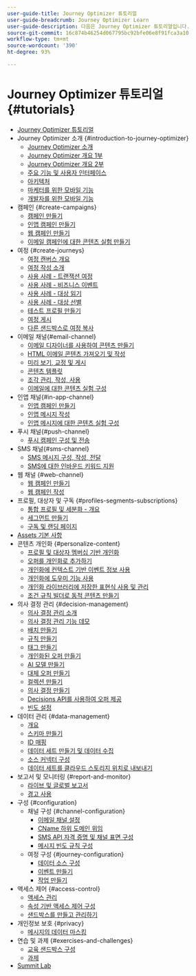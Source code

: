 ```yaml
---
user-guide-title: Journey Optimizer 튜토리얼
user-guide-breadcrumb: Journey Optimizer Learn
user-guide-description: 다음은 Journey Optimizer 튜토리얼입니다.
source-git-commit: 16c874b46254d067795bc92bfe06e8f91fca3a10
workflow-type: tm+mt
source-wordcount: '390'
ht-degree: 93%

---
```



# Journey Optimizer 튜토리얼 {#tutorials}

+ [Journey Optimizer 튜토리얼](/help/overview.md)
+ Journey Optimizer 소개 {#introduction-to-journey-optimizer}
   + [Journey Optimizer 소개](/help/introduction/introduction.md)
   + [Journey Optimizer 개요 1부](/help/introduction/journey-optimizer-overview-part-1.md)
   + [Journey Optimizer 개요 2부](/help/introduction/journey-optimizer-overview-part-2.md)
   + [주요 기능 및 사용자 인터페이스](/help/introduction/key-capabilities-and-user-interface.md)
   + [아키텍처](/help/introduction/architecture.md)
   + [마케터를 위한 모바일 기능](/help/channels/mobile-capabilities.md)
   + [개발자를 위한 모바일 기능](/help/channels/mobile-capabilities-for-developers.md)
+ 캠페인 {#create-campaigns}
   + [캠페인 만들기](/help/create-campaigns/create-a-campaign.md)
   + [인앱 캠페인 만들기](/help/create-campaigns/in-app.md)
   + [웹 캠페인 만들기](https://experienceleague.adobe.com/docs/journey-optimizer-learn/tutorials/web-channel/create-a-web-campaign.html?lang=ko)
   + [이메일 캠페인에 대한 콘텐츠 실험 만들기](/help/create-campaigns/content-experiments.md)
+ 여정 {#create-journeys}
   + [여정 캔버스 개요](/help/create-journeys/overview-over-the-journey-canvas.md)
   + [여정 작성 소개](/help/create-journeys/introduction-to-building-a-journey.md)
   + [사용 사례 - 트랜잭션 여정](/help/create-journeys/use-case-transactional-journey.md)
   + [사용 사례 - 비즈니스 이벤트](/help/create-journeys/use-case-business-event.md)
   + [사용 사례 - 대상 읽기](/help/create-journeys/use-case-read-audience.md)
   + [사용 사례 - 대상 선별](/help/create-journeys/use-case-audience-qualification.md)
   + [테스트 프로필 만들기](/help/create-journeys/test-a-journey.md)
   + [여정 게시](/help/create-journeys/publish-a-journey.md)
   + [다른 샌드박스로 여정 복사](/help/create-journeys/copy-a-journey.md)
+ 이메일 채널{#email-channel}
   + [이메일 디자이너를 사용하여 콘텐츠 만들기](/help/channels/create-content-with-the-email-designer.md)
   + [HTML 이메일 콘텐츠 가져오기 및 작성](/help/channels/import-and-author-html-email-content.md)
   + [미리 보기, 교정 및 게시](/help/channels/preview-proof-and-publish.md)
   + [콘텐츠 템플릿](/help/channels/content-templates.md)
   + [조각 관리, 작성, 사용](/help/content-management/manage-author-use-fragments.md)
   + [이메일에 대한 콘텐츠 실험 구성](/help/experimentation/content-experiments-for-emails.md)
+ 인앱 채널{#in-app-channel}
   + [인앱 캠페인 만들기](/help/channels/create-an-in-app-campaign.md)
   + [인앱 메시지 작성](/help/channels/author-in-app-messages.md)
   + [인앱 메시지에 대한 콘텐츠 실험 구성](/help/experimentation/content-experiments-for-in-app-messages.md)
+ 푸시 채널{#push-channel}
   + [푸시 캠페인 구성 및 전송](/help/channels/create-a-push-campaign.md)
+ SMS 채널{#sms-channel}
   + [SMS 메시지 구성, 작성, 전달](/help/channels/author-sms-messages.md)
   + [SMS에 대한 인바운드 키워드 지원](/help/channels/inbound-keyword-support-for-sms.md)
+ 웹 채널 {#web-channel}
   + [웹 캠페인 만들기](/help/channels/create-a-web-campaign.md)
   + [웹 캠페인 작성](/help/channels/author-a-web-campaign.md)
+ 프로필, 대상자 및 구독 {#profiles-segments-subscriptions}
   + [통합 프로필 및 세분화 - 개요](/help/set-up-resources/unified-profile-and-segmentation-overview.md)
   + [세그먼트 만들기](/help/set-up-resources/create-segments.md)
   + [구독 및 랜딩 페이지](/help/subscriptions-and-landing-pages.md)
+ [Assets 기본 사항](/help/assets-essentials-overview.md)
+ 콘텐츠 개인화 {#personalize-content}
   + [프로필 및 대상자 멤버십 기반 개인화](/help/personalize-content/profile-and-audience-membership-based-personalization.md)
   + [오퍼를 개인화로 추가하기](/help/personalize-content/add-offer-decisioning-to-messages.md)
   + [개인화에 컨텍스트 기반 이벤트 정보 사용](/help/personalize-content/use-contextual-event-information-for-personalization.md)
   + [개인화에 도우미 기능 사용](/help/personalize-content/use-helper-functions-for-personalization.md)
   + [개인화 라이브러리에 저장한 표현식 사용 및 관리](/help/personalize-content/use-and-manage-saved-expressions-in-personalization-library.md)
   + [조건 규칙 빌더로 동적 콘텐츠 만들기](/help/personalize-content/create-dynamic-content.md)
+ 의사 결정 관리 {#decision-management}
   + [의사 결정 관리 소개](/help/decision-management/introduction-to-decision-management.md)
   + [의사 결정 관리 기능 데모](/help/decision-management/demo-of-decision-management-capabilities.md)
   + [배치 만들기](/help/decision-management/create-placements.md)
   + [규칙 만들기](/help/decision-management/create-rules.md)
   + [태그 만들기](/help/decision-management/create-tags.md)
   + [개인화된 오퍼 만들기](/help/decision-management/create-personalized-offers.md)
   + [AI 모델 만들기](/help/decision-management/create-ai-models.md)
   + [대체 오퍼 만들기](/help/decision-management/create-fallback-offers.md)
   + [컬렉션 만들기](/help/decision-management/create-collections.md)
   + [의사 결정 만들기](/help/decision-management/create-decisions.md)
   + [Decisions API를 사용하여 오퍼 제공](/help/decision-management/deliver-offers-with-the-decisions-api.md)
   + [빈도 설정](/help/decision-management/frequency-capping.md)
+ 데이터 관리 {#data-management}
   + [개요](/help/set-up-data/set-up-data-overview.md)
   + [스키마 만들기](/help/set-up-data/create-schema.md)
   + [ID 매핑](/help/set-up-data/map-identities.md)
   + [데이터 세트 만들기 및 데이터 수집](/help/set-up-data/create-datasets-and-ingest-data.md)
   + [소스 커넥터 구성](/help/set-up-data/configure-source-connectors.md)
   + [데이터 세트를 클라우드 스토리지 위치로 내보내기](/help/set-up-data/export-datasets.md)
+ 보고서 및 모니터링 {#report-and-monitor}
   + [라이브 및 글로벌 보고서](/help/report-and-monitor/live-and-global-reports.md)
   + [경고 사용](/help/administration/alerts.md)
+ 구성 {#configuration}
   + 채널 구성 {#channel-configuration}
      + [이메일 채널 설정](/help/set-up-channels/set-up-email-channel.md)
      + [CName 하위 도메인 위임](/help/set-up-channels/delegate-cname-subdomains.md)
      + [SMS API 자격 증명 및 채널 표면 구성](/help/set-up-channels/set-up-sms-channel.md)
      + [메시지 빈도 규칙 구성](/help/administration/configure-frequency-rules.md)
   + 여정 구성 {#journey-configuration}
      + [데이터 소스 구성](/help/set-up-journeys/configure-data-sources.md)
      + [이벤트 만들기](/help/set-up-journeys/create-events.md)
      + [작업 만들기](/help/set-up-journeys/create-actions.md)
+ 액세스 제어 {#access-control}
   + [액세스 관리](/help/set-up-access/access-management.md)
   + [속성 기반 액세스 제어 구성](https://experienceleague.adobe.com/docs/platform-learn/tutorials/admin/configure-attribute-based-access-control.html?lang=ko)
   + [샌드박스를 만들고 관리하기](/help/set-up-access/create-and-manage-sandboxes.md)
+ 개인정보 보호 {#privacy}
   + [메시지의 데이터 마스킹](/help/privacy/mask-data-in-messages.md)
+ 연습 및 과제 {#exercises-and-challenges}
   + [교육 샌드박스 구성](https://experienceleague.adobe.com/docs/journey-optimizer-learn/configure-a-training-sandbox/introduction-and-prerequisites.html?lang=ko)
   + [과제](https://experienceleague.adobe.com/docs/journey-optimizer-learn/challenges/introduction-and-prerequisites.html?lang=ko)
+ [Summit Lab](/help/summit-lab-731/l731-assets.md)

